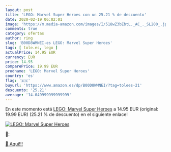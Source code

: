 ```yaml
---
layout: post
title: 'LEGO: Marvel Super Heroes con un 25.21 % de descuento'
date: 2020-02-19 06:02:01
image: 'https://m.media-amazon.com/images/I/518wZ3bEbtL._AC_._SL200_.jpg'
comments: true
category: ofertas
author: ring
slug: 'B00D8WMNEI-es LEGO: Marvel Super Heroes'
tags: [ tole.es, lego ]
actualPrice: 14.95 EUR
currency: EUR
price: 14.95
comparePrice: 19.99 EUR
prodname: 'LEGO: Marvel Super Heroes'
country: 'es'
flag: '🇪🇸'
buyurl: 'https://www.amazon.es/dp/B00D8WMNEI/?tag=tolees-21'
descuento: '25.21'
average: '14.049999999999999'
---
```


En este momento está [LEGO: Marvel Super Heroes](https://www.amazon.es/dp/B00D8WMNEI/?tag=tolees-21) a 14.95 EUR (original: 19.99 EUR) (25.21 %  de descuento) en el siguiente enlace!

[![LEGO: Marvel Super Heroes](https://m.media-amazon.com/images/I/518wZ3bEbtL._AC_._SL200_.jpg)](https://www.amazon.es/dp/B00D8WMNEI/?tag=tolees-21)

🔎:


[🛒 Aquí!!!](https://www.amazon.es/dp/B00D8WMNEI/?tag=tolees-21)
